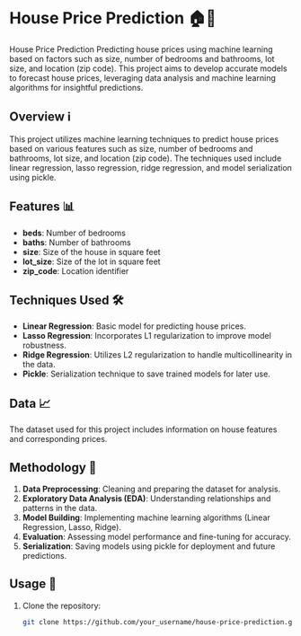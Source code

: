 # House Price Prediction 🏠💸
House Price Prediction  Predicting house prices using machine learning based on factors such as size, number of bedrooms and bathrooms, lot size, and location (zip code). This project aims to develop accurate models to forecast house prices, leveraging data analysis and machine learning algorithms for insightful predictions.

## Overview ℹ️

This project utilizes machine learning techniques to predict house prices based on various features such as size, number of bedrooms and bathrooms, lot size, and location (zip code). The techniques used include linear regression, lasso regression, ridge regression, and model serialization using pickle.

## Features 📊

- **beds**: Number of bedrooms
- **baths**: Number of bathrooms
- **size**: Size of the house in square feet
- **lot_size**: Size of the lot in square feet
- **zip_code**: Location identifier

## Techniques Used 🛠️

- **Linear Regression**: Basic model for predicting house prices.
- **Lasso Regression**: Incorporates L1 regularization to improve model robustness.
- **Ridge Regression**: Utilizes L2 regularization to handle multicollinearity in the data.
- **Pickle**: Serialization technique to save trained models for later use.

## Data 📈

The dataset used for this project includes information on house features and corresponding prices.

## Methodology 🚀

1. **Data Preprocessing**: Cleaning and preparing the dataset for analysis.
2. **Exploratory Data Analysis (EDA)**: Understanding relationships and patterns in the data.
3. **Model Building**: Implementing machine learning algorithms (Linear Regression, Lasso, Ridge).
4. **Evaluation**: Assessing model performance and fine-tuning for accuracy.
5. **Serialization**: Saving models using pickle for deployment and future predictions.

## Usage 🚀

1. Clone the repository:
   ```bash
   git clone https://github.com/your_username/house-price-prediction.git
